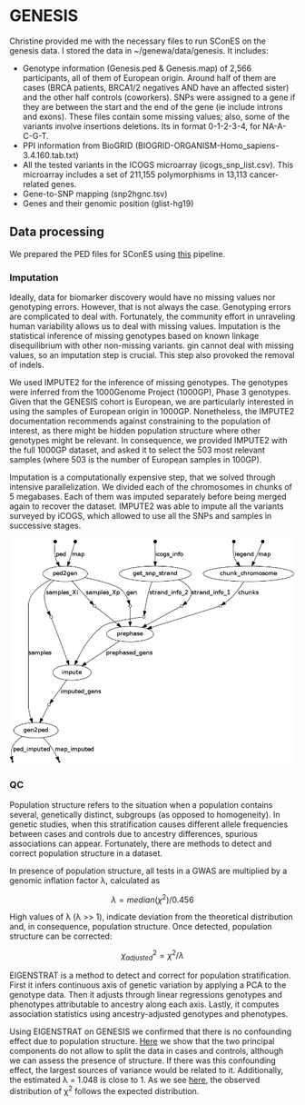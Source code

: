 # GENESIS

Christine provided me with the necessary files to run SConES on the genesis data. I stored the data in ~/genewa/data/genesis. It includes:

- Genotype information (Genesis.ped & Genesis.map) of 2,566 participants, all of them of European origin. Around half of them are cases (BRCA patients, BRCA1/2 negatives AND have an affected sister) and the other half controls (coworkers). SNPs were assigned to a gene if they are between the start and the end of the gene (ie include introns and exons). These files contain some missing values; also, some of the variants involve insertions deletions. Its in format 0-1-2-3-4, for NA-A-C-G-T.
- PPI information from BioGRID (BIOGRID-ORGANISM-Homo_sapiens-3.4.160.tab.txt)
- All the tested variants in the ICOGS microarray (icogs_snp_list.csv). This microarray includes a set of 211,155 polymorphisms in 13,113 cancer-related genes.
- Gene-to-SNP mapping (snp2hgnc.tsv)
- Genes and their genomic position (glist-hg19)

## Data processing

We prepared the PED files for SConES using [this](../pipelines/imputation/prepare_ped.sh) pipeline.

### Imputation

Ideally, data for biomarker discovery would have no missing values nor genotyping errors. However, that is not always the case. Genotyping errors are complicated to deal with. Fortunately, the community effort in unraveling human variability allows us to deal with missing values. Imputation is the statistical inference of missing genotypes based on known linkage disequilibrium with other non-missing variants. gin cannot deal with missing values, so an imputation step is crucial. This step also provoked the removal of indels.

We used IMPUTE2 for the inference of missing genotypes. The genotypes were inferred from the 1000Genome Project (1000GP), Phase 3 genotypes. Given that the GENESIS cohort is European, we are particularly interested in using the samples of European origin in 1000GP. Nonetheless, the IMPUTE2 documentation recommends against constraining to the population of interest, as there might be hidden population structure where other genotypes might be relevant. In consequence, we provided IMPUTE2 with the full 1000GP dataset, and asked it to select the 503 most relevant samples (where 503 is the number of European samples in 100GP).

Imputation is a computationally expensive step, that we solved through intensive parallelization. We divided each of the chromosomes in chunks of 5 megabases. Each of them was imputed separately before being merged again to recover the dataset. IMPUTE2 was able to impute all the variants surveyed by iCOGS, which allowed to use all the SNPs and samples in successive stages.

![prepare_ped.sh pipeline](../scripts/imputation/prepare_ped.png)


### QC

Population structure refers to the situation when a population contains several, genetically distinct, subgroups (as opposed to homogeneity). In genetic studies, when this stratification causes different allele frequencies between cases and controls due to ancestry differences, spurious associations can appear. Fortunately, there are methods to detect and correct population structure in a dataset.

In presence of population structure, all tests in a GWAS are multiplied by a genomic inflation factor λ, calculated as

$$ λ = median(\chi^2)/0.456 $$

High values of λ (λ >> 1), indicate deviation from the theoretical distribution and, in consequence, population structure. Once detected, population structure can be corrected:

$$ \chi^2_{adjusted} = \chi^2/\lambda $$

EIGENSTRAT is a method to detect and correct for population stratification. First it infers continuous axis of genetic variation by applying a PCA to the genotype data. Then it adjusts through linear regressions genotypes and phenotypes attributable to ancestry along each axis. Lastly, it computes association statistics using ancestry-adjusted genotypes and phenotypes.

Using EIGENSTRAT on GENESIS we confirmed that there is no confounding effect due to population structure. [Here](genesis_exploration_1.ipynb) we show that the two principal components do not allow to split the data in cases and controls, although we can assess the presence of structure. If there was this confounding effect, the largest sources of variance would be related to it. Additionally, the estimated λ = 1.048 is close to 1. As we see [here](genesis_exploration_1.ipynb), the observed distribution of χ<sup>2</sup> follows the expected distribution.
